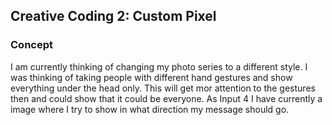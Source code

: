 ## Creative Coding 2: Custom Pixel

### Concept
I am currently thinking of changing my photo series to a different style.
I was thinking of taking people with different hand gestures and show everything under the head only.
This will get mor attention to the gestures then and could show that it could be everyone.
As Input 4 I have currently a image where I try to show in what direction my message should go.
